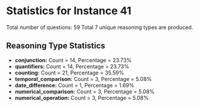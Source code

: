 # Statistics for Instance 41
Total number of questions: 59
Total 7 unique reasoning types are produced.
## Reasoning Type Statistics
- **conjunction:** Count = 14, Percentage = 23.73%
- **quantifiers:** Count = 14, Percentage = 23.73%
- **counting:** Count = 21, Percentage = 35.59%
- **temporal_comparison:** Count = 3, Percentage = 5.08%
- **date_difference:** Count = 1, Percentage = 1.69%
- **numerical_comparison:** Count = 3, Percentage = 5.08%
- **numerical_operation:** Count = 3, Percentage = 5.08%
